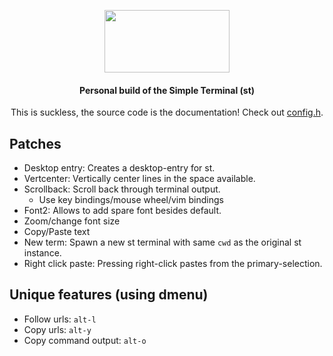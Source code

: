 <div align=center>

<img src="https://st.suckless.org/st.svg" 
     data-canonical-src="https://st.suckless.org/st.svg" 
     width="200" 
     height="100" />

#### Personal build of the Simple Terminal (st)
This is suckless, the source code is the documentation! Check out [config.h](config.h).

</div>

## Patches
- Desktop entry: Creates a desktop-entry for st.
- Vertcenter: Vertically center lines in the space available.
- Scrollback: Scroll back through terminal output.
     - Use key bindings/mouse wheel/vim bindings
- Font2: Allows to add spare font besides default.
- Zoom/change font size
- Copy/Paste text
- New term: Spawn a new st terminal with same `cwd` as the original st instance.
- Right click paste: Pressing right-click pastes from the primary-selection.

## Unique features (using dmenu)
- Follow urls: `alt-l`
- Copy urls: `alt-y`
- Copy command output: `alt-o`

